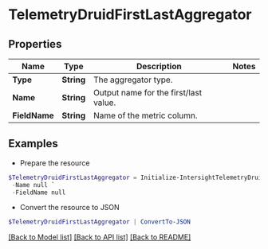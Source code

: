 # TelemetryDruidFirstLastAggregator
## Properties

Name | Type | Description | Notes
------------ | ------------- | ------------- | -------------
**Type** | **String** | The aggregator type. | 
**Name** | **String** | Output name for the first/last value. | 
**FieldName** | **String** | Name of the metric column. | 

## Examples

- Prepare the resource
```powershell
$TelemetryDruidFirstLastAggregator = Initialize-IntersightTelemetryDruidFirstLastAggregator  -Type null `
 -Name null `
 -FieldName null
```

- Convert the resource to JSON
```powershell
$TelemetryDruidFirstLastAggregator | ConvertTo-JSON
```

[[Back to Model list]](../README.md#documentation-for-models) [[Back to API list]](../README.md#documentation-for-api-endpoints) [[Back to README]](../README.md)

